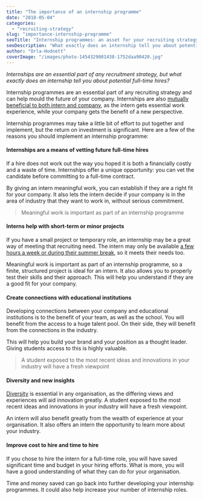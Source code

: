 ```yaml
---
title: "The importance of an internship programme"
date: "2018-05-04"
categories:
  - "recruiting-strategy"
slug: "importance-internship-programme"
seoTitle: "Internship programmes: an asset for your recruiting strategy | HireHive"
seoDescription: "What exactly does an internship tell you about potential full-time hires? Learn why internship programmes are essential for your recruitment strategy."
author: "Orla-Hodnett"
coverImage: "/images/photo-1454329001438-1752daa90420.jpg"
---
```


_Internships are an essential part of any recruitment strategy, but what exactly does an internship tell you about potential full-time hires?_

Internship programmes are an essential part of any recruiting strategy and can help mould the future of your company. Internships are also [mutually beneficial to both intern and company](https://www.business.com/articles/why-internships-are-important-for-students-and-e-2/), as the intern gets essential work experience, while your company gets the benefit of a new perspective.

Internship programmes may take a little bit of effort to put together and implement, but the return on investment is significant. Here are a few of the reasons you should implement an internship programme:

#### **Internships are a means of vetting future full-time hires**

If a hire does not work out the way you hoped it is both a financially costly and a waste of time. Internships offer a unique opportunity: you can vet the candidate before committing to a full-time contract.

By giving an intern meaningful work, you can establish if they are a right fit for your company. It also lets the intern decide if your company is in the area of industry that they want to work in, without serious commitment.

> Meaningful work is important as part of an internship programme

#### **Interns help with short-term or minor projects**

If you have a small project or temporary role, an internship may be a great way of meeting that recruiting need. The intern may only be available [a few hours a week or during their summer break](https://hirehive.com/hiring-interns-summer-best-practice/), so it meets their needs too.

Meaningful work is important as part of an internship programme, so a finite, structured project is ideal for an intern. It also allows you to properly test their skills and their approach. This will help you understand if they are a good fit for your company.

#### **Create connections with educational institutions**

Developing connections between your company and educational institutions is to the benefit of your team, as well as the school. You will benefit from the access to a huge talent pool. On their side, they will benefit from the connections in the industry.

This will help you build your brand and your position as a thought leader. Giving students access to this is highly valuable.

> A student exposed to the most recent ideas and innovations in your industry will have a fresh viewpoint

#### **Diversity and new insights**

[Diversity](https://hirehive.com/online-recruiting-workplace-diversity/) is essential in any organisation, as the differing views and experiences will aid innovation greatly. A student exposed to the most recent ideas and innovations in your industry will have a fresh viewpoint.

An intern will also benefit greatly from the wealth of experience at your organisation. It also offers an intern the opportunity to learn more about your industry.

#### **Improve cost to hire and time to hire**

If you chose to hire the intern for a full-time role, you will have saved significant time and budget in your hiring efforts. What is more, you will have a good understanding of what they can do for your organisation.

Time and money saved can go back into further developing your internship programmes. It could also help increase your number of internship roles.
